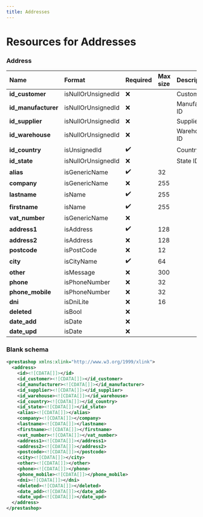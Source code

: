 ```yaml
---
title: Addresses
---
```


# Resources for Addresses

### Address

|        Name         |       Format       | Required | Max size |   Description   |
| :------------------ | :----------------- | :------- | :------- | :-------------- |
| **id_customer**     | isNullOrUnsignedId | ❌        |          | Customer ID     |
| **id_manufacturer** | isNullOrUnsignedId | ❌        |          | Manufacturer ID |
| **id_supplier**     | isNullOrUnsignedId | ❌        |          | Supplier ID     |
| **id_warehouse**    | isNullOrUnsignedId | ❌        |          | Warehouse ID    |
| **id_country**      | isUnsignedId       | ✔️       |          | Country ID      |
| **id_state**        | isNullOrUnsignedId | ❌        |          | State ID        |
| **alias**           | isGenericName      | ✔️       | 32       |                 |
| **company**         | isGenericName      | ❌        | 255      |                 |
| **lastname**        | isName             | ✔️       | 255      |                 |
| **firstname**       | isName             | ✔️       | 255      |                 |
| **vat_number**      | isGenericName      | ❌        |          |                 |
| **address1**        | isAddress          | ✔️       | 128      |                 |
| **address2**        | isAddress          | ❌        | 128      |                 |
| **postcode**        | isPostCode         | ❌        | 12       |                 |
| **city**            | isCityName         | ✔️       | 64       |                 |
| **other**           | isMessage          | ❌        | 300      |                 |
| **phone**           | isPhoneNumber      | ❌        | 32       |                 |
| **phone_mobile**    | isPhoneNumber      | ❌        | 32       |                 |
| **dni**             | isDniLite          | ❌        | 16       |                 |
| **deleted**         | isBool             | ❌        |          |                 |
| **date_add**        | isDate             | ❌        |          |                 |
| **date_upd**        | isDate             | ❌        |          |                 |


### Blank schema

```xml
<prestashop xmlns:xlink="http://www.w3.org/1999/xlink">
  <address>
    <id><![CDATA[]]></id>
    <id_customer><![CDATA[]]></id_customer>
    <id_manufacturer><![CDATA[]]></id_manufacturer>
    <id_supplier><![CDATA[]]></id_supplier>
    <id_warehouse><![CDATA[]]></id_warehouse>
    <id_country><![CDATA[]]></id_country>
    <id_state><![CDATA[]]></id_state>
    <alias><![CDATA[]]></alias>
    <company><![CDATA[]]></company>
    <lastname><![CDATA[]]></lastname>
    <firstname><![CDATA[]]></firstname>
    <vat_number><![CDATA[]]></vat_number>
    <address1><![CDATA[]]></address1>
    <address2><![CDATA[]]></address2>
    <postcode><![CDATA[]]></postcode>
    <city><![CDATA[]]></city>
    <other><![CDATA[]]></other>
    <phone><![CDATA[]]></phone>
    <phone_mobile><![CDATA[]]></phone_mobile>
    <dni><![CDATA[]]></dni>
    <deleted><![CDATA[]]></deleted>
    <date_add><![CDATA[]]></date_add>
    <date_upd><![CDATA[]]></date_upd>
  </address>
</prestashop>
```

